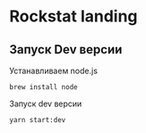 # Rockstat landing

## Запуск Dev версии

Устанавливаем node.js

```
brew install node
```

Запуск dev версии

```
yarn start:dev
```

